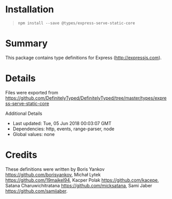 # Installation
> `npm install --save @types/express-serve-static-core`

# Summary
This package contains type definitions for Express (http://expressjs.com).

# Details
Files were exported from https://github.com/DefinitelyTyped/DefinitelyTyped/tree/master/types/express-serve-static-core

Additional Details
 * Last updated: Tue, 05 Jun 2018 00:03:07 GMT
 * Dependencies: http, events, range-parser, node
 * Global values: none

# Credits
These definitions were written by Boris Yankov <https://github.com/borisyankov>, Michał Lytek <https://github.com/19majkel94>, Kacper Polak <https://github.com/kacepe>, Satana Charuwichitratana <https://github.com/micksatana>, Sami Jaber <https://github.com/samijaber>.
